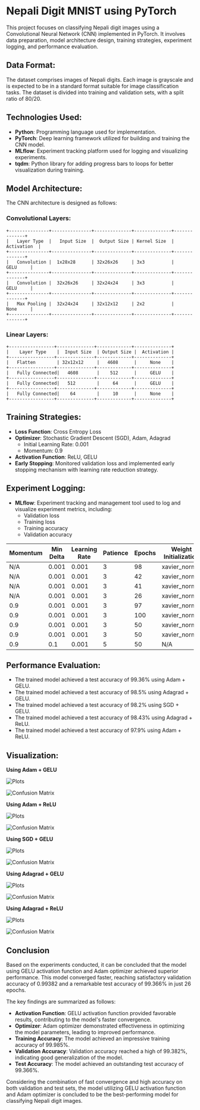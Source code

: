 
# Nepali Digit MNIST using PyTorch

This project focuses on classifying Nepali digit images using a Convolutional Neural Network (CNN) implemented in PyTorch. It involves data preparation, model architecture design, training strategies, experiment logging, and performance evaluation.

## Data Format:

The dataset comprises images of Nepali digits. Each image is grayscale and is expected to be in a standard format suitable for image classification tasks. The dataset is divided into training and validation sets, with a split ratio of 80/20.

## Technologies Used:

- **Python**: Programming language used for implementation.
- **PyTorch**: Deep learning framework utilized for building and training the CNN model.
- **MLflow**: Experiment tracking platform used for logging and visualizing experiments.
- **tqdm**: Python library for adding progress bars to loops for better visualization during training.

## Model Architecture:

The CNN architecture is designed as follows:

### Convolutional Layers:

```
+---------------+---------------+--------------+--------------+--------------+
|   Layer Type  |   Input Size  |  Output Size | Kernel Size  |  Activation  |
+---------------+---------------+--------------+--------------+--------------+
|   Convolution |  1x28x28      | 32x26x26     | 3x3          |     GELU     |
+---------------+---------------+--------------+--------------+--------------+
|   Convolution |  32x26x26     | 32x24x24     | 3x3          |     GELU     |
+---------------+---------------+--------------+--------------+--------------+
|   Max Pooling |  32x24x24     | 32x12x12     | 2x2          |     None     |
+---------------+---------------+--------------+--------------+--------------+
```

### Linear Layers:

```
+-----------------+--------------+-------------+--------------+
|    Layer Type    |  Input Size  | Output Size |  Activation |
+-----------------+--------------+-------------+--------------+
|   Flatten        | 32x12x12     |   4608      |     None    |
+-----------------+--------------+-------------+--------------+
|   Fully Connected|   4608       |    512      |     GELU    |
+-----------------+--------------+-------------+--------------+
|   Fully Connected|   512        |     64      |     GELU    |
+-----------------+--------------+-------------+--------------+
|   Fully Connected|    64        |     10      |     None    |
+-----------------+--------------+-------------+--------------+
```

## Training Strategies:

- **Loss Function**: Cross Entropy Loss
- **Optimizer**: Stochastic Gradient Descent (SGD), Adam, Adagrad
  - Initial Learning Rate: 0.001
  - Momentum: 0.9
- **Activation Function**: ReLU, GELU
- **Early Stopping**: Monitored validation loss and implemented early stopping mechanism with learning rate reduction strategy.

## Experiment Logging:

- **MLflow**: Experiment tracking and management tool used to log and visualize experiment metrics, including:
  - Validation loss
  - Training loss
  - Training accuracy
  - Validation accuracy


| Momentum | Min Delta | Learning Rate | Patience | Epochs | Weight Initialization | Activation Function | Optimizer Name | Training Accuracy | Training Loss | Validation Accuracy | Validation Loss |
|----------|-----------|---------------|----------|--------|-----------------------|---------------------|----------------|-------------------|---------------|---------------------|-----------------|
| N/A | 0.001 | 0.001 | 3 | 98 | xavier_normal | ReLU | Adagrad | 0.99397 | 0.023098 | 0.98970 | 0.03711 |
| N/A | 0.001 | 0.001 | 3 | 42 | xavier_normal | ReLU | Adam | 0.9997 | 0.00006 | 0.99588 | 0.01396 |
| N/A | 0.001 | 0.001 | 3 | 41 | xavier_normal | GELU | Adagrad | 0.99191 | 0.0255 | 0.99764 | 0.0483 |
| N/A | 0.001 | 0.001 | 3 | 26 | xavier_normal | GELU | Adam | 0.99985 | 0.00081 | 0.99382 | 0.02698 |
| 0.9 | 0.001 | 0.001 | 3 | 97 | xavier_normal | GELU | SGD | 0.99625 | 0.0130 | 0.99176 | 0.0326 |
| 0.9 | 0.001 | 0.001 | 3 | 100 | xavier_normal | GELU | SGD | 0.99522 | 0.0163 | 0.99235 | 0.0433 |
| 0.9 | 0.001 | 0.001 | 3 | 50 | xavier_normal | GELU | SGD | 0.99551 | 0.0154 | 0.990 | 0.0404 |
| 0.9 | 0.001 | 0.001 | 3 | 50 | xavier_normal | ReLU | SGD | 0.99257 | 0.0220 | 0.9888 | 0.0610 |
| 0.9 | 0.1   | 0.001 | 5 | 50 | N/A               | N/A | SGD | 0.99205 | 0.0229 | 0.9871 | 0.0490 |



## Performance Evaluation:

- The trained model achieved a test accuracy of 99.36% using Adam + GELU.
- The trained model achieved a test accuracy of 98.5% using Adagrad + GELU.
- The trained model achieved a test accuracy of 98.2% using SGD + GELU.
- The trained model achieved a test accuracy of 98.43% using Adagrad + ReLU.
- The trained model achieved a test accuracy of 97.9% using Adam + ReLU.

## Visualization:

**Using Adam + GELU**

![Plots](https://github.com/SaimonDahal-02/Nepali-Digit-Recognizer/blob/d6353bba73cca9cb1663a3aff4e4fb7eafaebeac/plots/adam_plot.png)

![Confusion Matrix](https://github.com/SaimonDahal-02/Nepali-Digit-Recognizer/blob/d6353bba73cca9cb1663a3aff4e4fb7eafaebeac/plots/adam_confusion_matrix.png)

**Using Adam + ReLU**

![Plots](https://github.com/SaimonDahal-02/Nepali-Digit-Recognizer/blob/d6353bba73cca9cb1663a3aff4e4fb7eafaebeac/plots/adam_relu_plot.png)

![Confusion Matrix](https://github.com/SaimonDahal-02/Nepali-Digit-Recognizer/blob/d6353bba73cca9cb1663a3aff4e4fb7eafaebeac/plots/adagrad_relu_confusion_matrix.png)

**Using SGD + GELU**

![Plots](https://github.com/SaimonDahal-02/Nepali-Digit-Recognizer/blob/d6353bba73cca9cb1663a3aff4e4fb7eafaebeac/plots/plot2.png)

![Confusion Matrix](https://github.com/SaimonDahal-02/Nepali-Digit-Recognizer/blob/d6353bba73cca9cb1663a3aff4e4fb7eafaebeac/plots/sgd_confusion_matrix.png)

**Using Adagrad + GELU**

![Plots](https://github.com/SaimonDahal-02/Nepali-Digit-Recognizer/blob/d6353bba73cca9cb1663a3aff4e4fb7eafaebeac/plots/adagrad_plot.png)

![Confusion Matrix](https://github.com/SaimonDahal-02/Nepali-Digit-Recognizer/blob/d6353bba73cca9cb1663a3aff4e4fb7eafaebeac/plots/adagrad_confusion_matrix.png)

**Using Adagrad + ReLU**

![Plots](https://github.com/SaimonDahal-02/Nepali-Digit-Recognizer/blob/d6353bba73cca9cb1663a3aff4e4fb7eafaebeac/plots/adagrad_relu_plot.png)

![Confusion Matrix](https://github.com/SaimonDahal-02/Nepali-Digit-Recognizer/blob/d6353bba73cca9cb1663a3aff4e4fb7eafaebeac/plots/adagrad_relu_confusion_matrix.png)


## Conclusion

Based on the experiments conducted, it can be concluded that the model using GELU activation function and Adam optimizer achieved superior performance. This model converged faster, reaching satisfactory validation accuracy of 0.99382 and a remarkable test accuracy of 99.366% in just 26 epochs. 

The key findings are summarized as follows:

- **Activation Function**: GELU activation function provided favorable results, contributing to the model's faster convergence.
- **Optimizer**: Adam optimizer demonstrated effectiveness in optimizing the model parameters, leading to improved performance.
- **Training Accuracy**: The model achieved an impressive training accuracy of 99.985%.
- **Validation Accuracy**: Validation accuracy reached a high of 99.382%, indicating good generalization of the model.
- **Test Accuracy**: The model achieved an outstanding test accuracy of 99.366%.

Considering the combination of fast convergence and high accuracy on both validation and test sets, the model utilizing GELU activation function and Adam optimizer is concluded to be the best-performing model for classifying Nepali digit images.